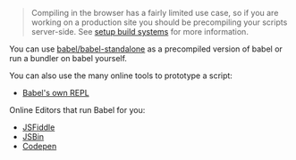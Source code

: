 <blockquote class="babel-callout babel-callout-warning">
  <p>
    Compiling in the browser has a fairly limited use case, so if you are
    working on a production site you should be precompiling your scripts
    server-side. See <a href="/docs/setup/#build-systems">setup build systems</a>
    for more information.
  </p>
</blockquote>

You can use [babel/babel-standalone](https://github.com/babel/babel-standalone#usage) as a precompiled version of babel or run a bundler on babel yourself.

You can also use the many online tools to prototype a script:

- [Babel's own REPL](https://babeljs.io/repl)

Online Editors that run Babel for you:

- [JSFiddle](https://jsfiddle.net/fh5whLfd/)
- [JSBin](http://jsbin.com/rokimopuse/edit?html,js,console,output)
- [Codepen](http://codepen.io/anon/pen/dOGgeO)
